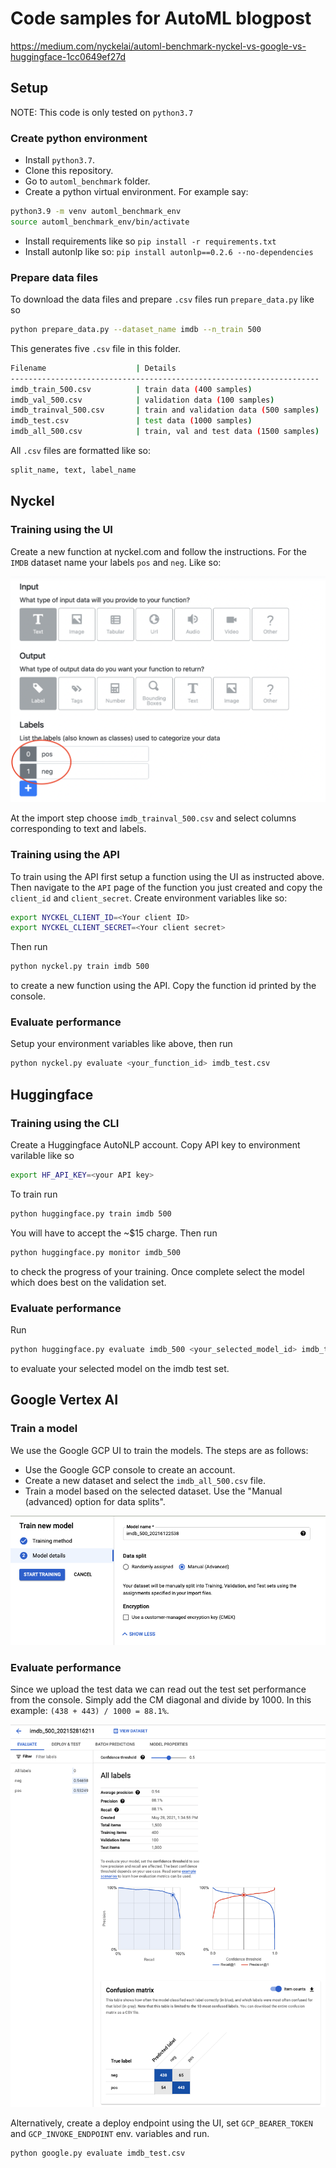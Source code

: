 # Code samples for AutoML blogpost

https://medium.com/nyckelai/automl-benchmark-nyckel-vs-google-vs-huggingface-1cc0649ef27d

## Setup

NOTE: This code is only tested on `python3.7`

### Create python environment

* Install `python3.7`.
* Clone this repository.
* Go to `automl_benchmark` folder.
* Create a python virtual environment. For example say:

```bash
python3.9 -m venv automl_benchmark_env
source automl_benchmark_env/bin/activate
```

* Install requirements like so `pip install -r requirements.txt`
* Install autonlp like so: `pip install autonlp==0.2.6 --no-dependencies`

### Prepare data files

To download the data files and prepare `.csv` files run `prepare_data.py` like so

```bash
python prepare_data.py --dataset_name imdb --n_train 500
```

This generates five `.csv` file in this folder.

```bash
Filename                    | Details
---------------------------------------------------------------------
imdb_train_500.csv          | train data (400 samples)
imdb_val_500.csv            | validation data (100 samples)
imdb_trainval_500.csv       | train and validation data (500 samples)
imdb_test.csv               | test data (1000 samples)
imdb_all_500.csv            | train, val and test data (1500 samples)
```

All `.csv` files are formatted like so:

```bash
split_name, text, label_name
```

## Nyckel

### Training using the UI

Create a new function at nyckel.com and follow the instructions. For the `IMDB` dataset name your labels `pos` and `neg`. Like so:

![image](instruction_images/nyckel_define_page.png)

At the import step choose `imdb_trainval_500.csv` and select columns corresponding to text and labels.

### Training using the API

To train using the API first setup a function using the UI as instructed above. Then navigate to the `API` page of the function you just created and copy the `client_id` and `client_secret`. Create environment variables like so:

```bash
export NYCKEL_CLIENT_ID=<Your client ID>
export NYCKEL_CLIENT_SECRET=<Your client secret>
```

Then run

```bash
python nyckel.py train imdb 500
```

to create a new function using the API. Copy the function id printed by the console.

### Evaluate performance

Setup your environment variables like above, then run

```bash
python nyckel.py evaluate <your_function_id> imdb_test.csv
```

## Huggingface

### Training using the CLI

Create a Huggingface AutoNLP account. Copy API key to environment varilable like so

```bash
export HF_API_KEY=<your API key>
```

To train run

```bash
python huggingface.py train imdb 500
```

You will have to accept the ~$15 charge. Then run

```bash
python huggingface.py monitor imdb_500
```

to check the progress of your training. Once complete select the model which does best on the validation set.

### Evaluate performance

Run

```bash
python huggingface.py evaluate imdb_500 <your_selected_model_id> imdb_test.csv
```

to evaluate your selected model on the imdb test set.

## Google Vertex AI

### Train a model

We use the Google GCP UI to train the models. The steps are as follows:

* Use the Google GCP console to create an account.
* Create a new dataset and select the `imdb_all_500.csv` file.
* Train a model based on the selected dataset. Use the "Manual (advanced) option for data splits".

![image](instruction_images/gcp_train.png)

### Evaluate performance

Since we upload the test data we can read out the test set performance from the console. Simply add the CM diagonal and divide by 1000. In this example: `(438 + 443) / 1000 = 88.1%`.

![image](instruction_images/gcp_stats.png)

Alternatively, create a deploy endpoint using the UI, set `GCP_BEARER_TOKEN` and `GCP_INVOKE_ENDPOINT` env. variables and run.

```bash
python google.py evaluate imdb_test.csv
```
